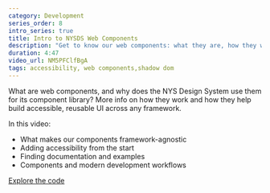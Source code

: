 ```yaml
---
category: Development
series_order: 8
intro_series: true
title: Intro to NYSDS Web Components
description: "Get to know our web components: what they are, how they work, and why they're built to work in any framework."
duration: 4:47
video_url: NM5PFClfBgA
tags: accessibility, web components,shadow dom
---
```

What are web components, and why does the NYS Design System use them for its component library? More info on how they work and how they help build accessible, reusable UI across any framework.

In this video:
- What makes our components framework-agnostic
- Adding accessibility from the start
- Finding documentation and examples
- Components and modern development workflows

[Explore the code](https://github.com/its-hcd/nysds)
